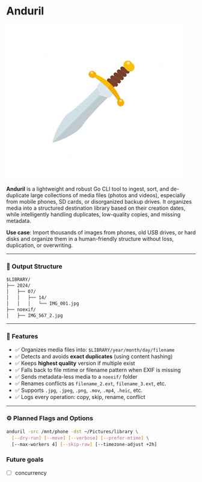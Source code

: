 # Anduril

![anduril](anduril.jpg)

**Anduril** is a lightweight and robust Go CLI tool to ingest, sort, and de-duplicate large collections of media files (photos and videos), especially from mobile phones, SD cards, or disorganized backup drives. It organizes media into a structured destination library based on their creation dates, while intelligently handling duplicates, low-quality copies, and missing metadata.

**Use case**:
Import thousands of images from phones, old USB drives, or hard disks and organize them in a human-friendly structure without loss, duplication, or overwriting.

---

### 📁 Output Structure

```
$LIBRARY/
├── 2024/
│   ├── 07/
│   │   ├── 14/
│   │   │   └── IMG_001.jpg
├── noexif/
│   ├── IMG_567_2.jpg
```

---

### 🔑 Features

* ✅ Organizes media files into: `$LIBRARY/year/month/day/filename`
* ✅ Detects and avoids **exact duplicates** (using content hashing)
* ✅ Keeps **highest quality** version if multiple exist
* ✅ Falls back to file mtime or filename pattern when EXIF is missing
* ✅ Sends metadata-less media to a `noexif/` folder
* ✅ Renames conflicts as `filename_2.ext`, `filename_3.ext`, etc.
* ✅ Supports `.jpg`, `.jpeg`, `.png`, `.mov`, `.mp4`, `.heic`, etc.
* ✅ Logs every operation: copy, skip, rename, conflict

---

### ⚙️ Planned Flags and Options

```sh
anduril -src /mnt/phone -dst ~/Pictures/library \
  [--dry-run] [--move] [--verbose] [--prefer-mtime] \
  [--max-workers 4] [--skip-raw] [--timezone-adjust +2h]
```

### Future goals

- [ ] concurrency
